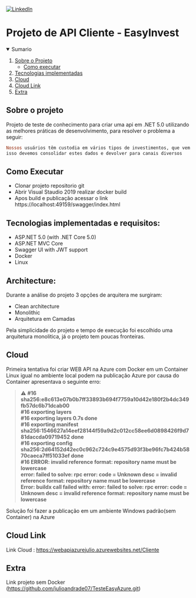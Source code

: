 [![LinkedIn][linkedin-shield]][linkedin-url]

# Projeto de API Cliente - EasyInvest

<details open="open">
  <summary>Sumario</summary>
  <ol>
    <li>
      <a href="#sobre-o-projeto">Sobre o Projeto</a>
      <ul>
        <li><a href="#como-executar">Como executar</a></li>
      </ul>
    </li>
    <li><a href="#tecnologias-implementadas-e-requisitos">Tecnologias implementadas</a></li>
    <li><a href="#cloud">Cloud</a></li>
     <li><a href="#cloud-link">Cloud Link</a></li>
    <li><a href="#extra">Extra</a></li>
  </ol>
</details>

<!--#about-the-project-->
## Sobre o projeto

Projeto de teste de conhecimento para criar uma api em .NET 5.0 utilizando as melhores práticas de desenvolvimento, para resolver o 
problema a seguir: 

```ruby
Nossos usuários têm custodia em vários tipos de investimentos, que vem de serviços distintos, para
isso devemos consolidar estes dados e devolver para canais diversos
```

## Como Executar

+ Clonar projeto repositorio git
+ Abrir Visual Staudio 2019 realizar docker build
+ Apos build e publicação acessar o link https://localhost:49159/swagger/index.html

## Tecnologias implementadas e requisitos:

- ASP.NET 5.0 (with .NET Core 5.0)
- ASP.NET MVC Core 
- Swagger UI with JWT support
- Docker
- Linux


## Architecture:

Durante a análise do projeto 3 opções de arquitera me surgiram: 

+ Clean architecture
+ Monolithic
+ Arquitetura em Camadas 
 
Pela simplicidade do projeto e tempo de execução foi escolhido uma arquitetura monolitica, já o projeto tem poucas fronteiras.


## Cloud 
Primeira tentativa foi criar WEB API na Azure com Docker em um Container Linux igual no ambiente local podem na 
publicação Azure por causa do Container apresentava o seguinte erro:

> :warning: **#16 sha256:e8c613e07b0b7ff33893b694f7759a10d42e180f2b4dc349fb57dc6b71dcab00 <br />
#16 exporting layers <br />
#16 exporting layers 0.7s done <br />
#16 exporting manifest sha256:1546627a14eef28144f59a9d2c012cc58ee6d0898426f9d781daccda09719452 done <br />
#16 exporting config sha256:2d64152d42ec0c962c724c9e4575d93f3be96fc7b424b5870caeca7ff51033ef done <br />
#16 ERROR: invalid reference format: repository name must be lowercase <br />
error: failed to solve: rpc error: code = Unknown desc = invalid reference format: repository name must be lowercase <br />
Error: buildx call failed with: error: failed to solve: rpc error: code = Unknown desc = invalid reference format: repository name must be lowercase <br />**

Solução foi fazer a publicação em um ambiente Windows padrão(sem Container) na Azure

## Cloud Link
Link Cloud : https://webapiazurejulio.azurewebsites.net/Cliente


## Extra
Link projeto sem Docker (https://github.com/julioandrade07/TesteEasyAzure.git)


[linkedin-url]: https://www.linkedin.com/in/julio-andrade-0b740469/
[linkedin-shield]: https://img.shields.io/badge/-LinkedIn-black.svg?style=for-the-badge&logo=linkedin&colorB=555
